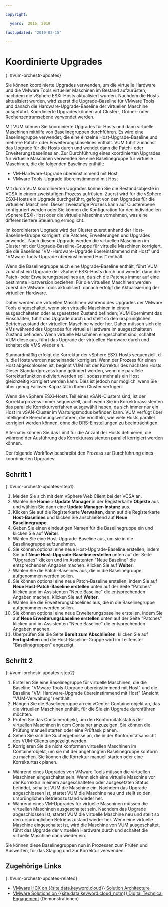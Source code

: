 ```yaml
---

copyright:

  years:  2016, 2019

lastupdated: "2019-02-15"

---
```


#	Koordinierte Upgrades
{: #vum-orchestr-updates}

Sie können koordinierte Upgrades verwenden, um die virtuelle Hardware und die VMware Tools virtueller Maschinen im Bestand aufzurüsten, nachdem die vSphere ESXi-Hosts aktualisiert wurden. Nachdem die Hosts aktualisiert wurden, wird zuerst die Upgrade-Baseline für VMware Tools und danach die Hardware-Upgrade-Baseline der virtuellen Maschine ausgeführt. Koordinierte Upgrades können auf Cluster-, Ordner- oder Rechenzentrumsebene verwendet werden.

Mit VUM können Sie koordinierte Upgrades für Hosts und dann virtuelle Maschinen mithilfe von Baselinegruppen durchführen. Es wird eine Baselinegruppe verwendet, die eine einzelne Host-Upgrade-Baseline und mehrere Patch- oder Erweiterungsbaselines enthält. VUM führt zunächst das Upgrade für die Hosts durch und wendet dann die Patch- oder Erweiterungsbaselines an. Zur Durchführung eines koordinierten Upgrades für virtuelle Maschinen verwenden Sie eine Baselinegruppe für virtuelle Maschinen, die die folgenden Baselines enthält:
* VM-Hardware-Upgrade übereinstimmend mit Host
* VMware Tools-Upgrade übereinstimmend mit Host

Mit durch VUM koordinierten Upgrades können Sie die Bestandsobjekte in VCSA in einem zweistufigen Prozess aufrüsten. Zuerst wird für die vSphere ESXi-Hosts ein Upgrade durchgeführt, gefolgt von den Upgrades für die virtuellen Maschinen. Dieser zweistufige Prozess kann auf Clusterebene konfiguriert werden oder Sie können die Konfiguration für den individuellen vSphere ESXi-Host oder die virtuelle Maschine vornehmen, was eine differenziertere Steuerung ermöglicht.

Im koordinierten Upgrade wird der Cluster zuerst anhand der Host-Baseline-Gruppe korrigiert, die Patches, Erweiterungen und Upgrades anwendet. Nach diesem Upgrade werden die virtuellen Maschinen im Cluster mit der Upgrade-Baseline-Gruppe für virtuelle Maschinen korrigiert, die die Baselines "VM-Hardware-Upgrade übereinstimmend mit Host" und "VMware Tools-Upgrade übereinstimmend Host" enthält.

Wenn die Baselinegruppe auch eine Upgrade-Baseline enthält, führt VUM zunächst ein Upgrade der vSphere ESXi-Hosts durch und wendet dann die Patch- oder Erweiterungsbaselines an, da sich die Patches immer auf eine bestimmte Hostversion beziehen. Für die virtuellen Maschinen werden zuerst die VMware Tools aktualisiert, danach erfolgt die Aktualisierung der virtuellen Hardware.

Daher werden die virtuellen Maschinen während des Upgrades der VMware Tools eingeschaltet, wenn sich virtuelle Maschinen in einem ausgeschalteten oder ausgesetzten Zustand befinden; VUM übernimmt das Einschalten, führt das Upgrade durch und stellt so den ursprünglichen Betriebszustand der virtuellen Maschine wieder her. Daher müssen sich die VMs während des Upgrades für virtuelle Hardware im ausgeschalteten Zustand befinden. Wenn virtuelle Maschinen eingeschaltet sind, schaltet VUM diese aus, führt das Upgrade der virtuellen Hardware durch und schaltet die VMS wieder ein.

Standardmäßig erfolgt die Korrektur der vSphere ESXi-Hosts sequenziell, d. h. die Hosts werden nacheinander korrigiert. Wenn der Prozess für einen Host abgeschlossen ist, beginnt VUM mit der Korrektur des nächsten Hosts. Dieser Standardprozess kann geändert werden, wenn die parallele Korrekturfunktion aktiviert werden soll, sodass mehr als ein Host gleichzeitig korrigiert werden kann. Dies ist jedoch nur möglich, wenn Sie über genug Failover-Kapazität in Ihrem Cluster verfügen.

Wenn die vSphere ESXi-Hosts Teil eines vSAN-Clusters sind, ist der Korrekturprozess immer sequenziell, auch wenn Sie im Korrekturassistenten das parallele Korrekturverfahren ausgewählt haben, da sich immer nur ein Host im vSAN-Cluster im Wartungsmodus befinden kann. VUM verfügt über intelligente Berechnungsverfahren, die ermitteln, wie viele Hosts parallel korrigiert werden können, ohne die DRS-Einstellungen zu beeinträchtigen.

Alternativ können Sie das Limit für die Anzahl der Hosts definieren, die während der Ausführung des Korrekturassistenten parallel korrigiert werden können.

Der folgende Workflow beschreibt den Prozess zur Durchführung eines koordinierten Upgrades:

## Schritt 1
{: #vum-orchestr-updates-step1}

1. Melden Sie sich mit dem vSphere Web Client bei der VCSA an.
2. Wählen Sie **Home** > **Update Manager** in der Registerkarte **Objekte** aus und wählen Sie dann eine **Update Manager-Instanz** aus.
3. Klicken Sie auf die Registerkarte **Verwalten**, dann auf die Registerkarte **Host-Baselines** und klicken Sie anschließend auf **Neue Baselinegruppe**.
4. Geben Sie einen eindeutigen Namen für die Baselinegruppe ein und klicken Sie auf **Weiter**.
5. Wählen Sie eine Host-Upgrade-Baseline aus, um sie in die Baselinegruppe aufzunehmen.
6. Sie können optional eine neue Host-Upgrade-Baseline erstellen, indem Sie auf **Neue Host-Upgrade-Baseline erstellen** unten auf der Seite "Upgrades" klicken und im Assistenten "Neue Baseline" die entsprechenden Angaben machen. Klicken Sie auf **Weiter**.
7. Wählen Sie die Patch-Baselines aus, die in die Baselinegruppe aufgenommen werden sollen.
8. Sie können optional eine neue Patch-Baseline erstellen, indem Sie auf **Neue Host-Patch-Baseline erstellen** unten auf der Seite "Patches" klicken und im Assistenten "Neue Baseline" die entsprechenden Angaben machen. Klicken Sie auf **Weiter**.
9. Wählen Sie die Erweiterungsbaselines aus, die in die Baselinegruppe aufgenommen werden sollen.
10. Sie können optional eine neue Erweiterungsbaseline erstellen, indem Sie auf **Neue Erweiterungsbaseline erstellen** unten auf der Seite "Patches" klicken und im Assistenten "Neue Baseline" die entsprechenden Angaben machen.
11. Überprüfen Sie die Seite **Bereit zum Abschließen**, klicken Sie auf **Fertigstellen** und die Host-Baseline-Gruppe wird im Teilfenster "Baselinegruppen" angezeigt.

## Schritt 2
{: #vum-orchestr-updates-step2}

1. Erstellen Sie eine Baselinegruppe für virtuelle Maschinen, die die Baseline "VMware Tools-Upgrade übereinstimmend mit Host" und die Baseline "VM-Hardware-Upgrade übereinstimmend mit Host" (Ansicht "VUM-Verwaltung") enthält.
2. Hängen Sie die Baselinegruppe an ein vCenter-Containerobjekt an, das die virtuellen Maschinen enthält, für die Sie ein Upgrade durchführen möchten.
3. Prüfen Sie das Containerobjekt, um den Konformitätsstatus der virtuellen Maschinen in dem Container anzuzeigen. Sie können die Prüfung manuell starten oder eine Prüftask planen.
4. Sehen Sie sich die Suchergebnisse an, die in der Konformitätsansicht des VUM-Clients angezeigt werden.
5. Korrigieren Sie die nicht konformen virtuellen Maschinen im Containerobjekt, um sie mit der angehängten Baselinegruppe konform zu machen. Sie können die Korrektur manuell starten oder eine Korrekturtask planen.
* Während eines Upgrades von VMware Tools müssen die virtuellen Maschinen eingeschaltet sein. Wenn sich eine virtuelle Maschine vor der Korrektur in einem ausgeschalteten oder ausgesetzten Status befindet, schaltet VUM die Maschine ein. Nachdem das Upgrade abgeschlossen ist, startet VUM die Maschine neu und stellt so den ursprünglichen Betriebszustand wieder her.
* Während eines VM-Upgrades für virtuelle Maschinen müssen die virtuellen Maschinen ausgeschaltet sein. Nachdem das Upgrade abgeschlossen ist, startet VUM die virtuelle Maschine neu und stellt so den ursprünglichen Betriebszustand wieder her. Wenn eine virtuelle Maschine eingeschaltet ist, wird die Maschine von VUM ausgeschaltet, führt das Upgrade der virtuellen Hardware durch und schaltet die virtuelle Maschine dann wieder ein.

Sie können diese Baselinegruppen nun in Prozessen zum Prüfen und Auswerten, für das Staging und zur Korrektur verwenden.

## Zugehörige Links
{: #vum-orchestr-updates-related}

* [VMware HCX on {{site.data.keyword.cloud}} Solution Architecture](https://www.ibm.com/cloud/garage/files/HCX_Architecture_Design.pdf)
* [VMware Solutions on	{{site.data.keyword.cloud_notm}} Digital Technical Engagement](https://ibm-dte.mybluemix.net/ibm-vmware) (Demonstrationen)
